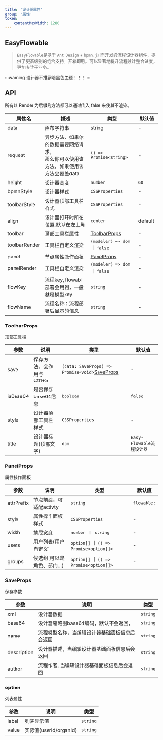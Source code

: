 ```yaml
---
title: '设计器属性'
group: '属性'
token:
    contentMaxWidth: 1280
---
```


## EasyFlowable
> `EasyFlowable`是基于 `Ant Design` + `bpmn.js` 而开发的流程设计器组件，提供了更高级别的组合支持，开箱即用。可以显著地提升流程设计整合进度，更加专注于业务。

:::warning
设计器不推荐暗黑色主题！！！
:::

## API
<Badge type="warning">所有以 Render 为后缀的方法都可以通过传入 false 来使其不渲染。</Badge>

| 属性名           |               描述               |    类型    |         默认值              |
|---------------|---------------------------------|------------|-----------------------------|
| data          | 画布字符串 | string | - |
| request       | 异步方法，如果你的数据需要网络请求，<br>那么你可以使用该方法，如果使用该方法会覆盖data | `() => Promise<string>` | - |
| height        | 设计器高度 | `number` | `60` |
| bpmnStyle     | 设计器样式 | `CSSProperties` | - |
| toolbarStyle  | 设计器顶部工具栏样式 | `CSSProperties` | - |
| align         | 设计器打开时所在位置,默认在左上角 | `center` | default&nbsp; |
| toolbar       | 顶部工具栏属性 | [ToolbarProps](#ToolbarProps) | - |
| toolbarRender | 工具栏自定义渲染 | `(modeler) => dom` 丨 `false` | - |
| panel         | 节点属性操作面板 | [PanelProps](#PanelProps) | - |
| panelRender   | 工具栏自定义渲染 | `(modeler) => dom` 丨 `false` | - |
| flowKey       | 流程key, flowabl部署会用到，一般就是模型key | `string` | - |
| flowName      | 流程名称：流程部署后显示的信息 | `string` | - |

### ToolbarProps
<Badge type="warning">顶部工具栏</Badge>

| 参数       |               说明               |    类型    |         默认值              |
|----------|---------------------------------|------------|-----------------------------|
| save     | 保存方法，会作用与Ctrl+S | `(data: SaveProps) => Promise<void>`[SaveProps](#SaveProps) | - |
| isBase64 | 是否保存base64信息 | `boolean` | `false` |
| style    | 设计器顶部工具栏样式 | `CSSProperties` | - |
| title    | 设计器标题(顶部文字) | `dom` | `Easy-Flowable流程设计器` |

### PanelProps
<Badge type="warning">属性操作面板</Badge>

| 参数          | 说明               |    类型    |         默认值              |
|-------------|------------------|------------|-----------------------------|
| attrPrefix  | 节点前缀，可适配activty  | `string` | `flowable:` |
| style       | 属性操作面板样式         | `CSSProperties` | - |
| width       | 抽屉宽度             | `number 丨 string` | - |
| users       | 用户列表(用户自定义)      | `option[]` 丨 `() => Promise<option[]>` | - |
| groups      | 候选组(可以是角色、部门...) | `option[]` 丨 `() => Promise<option[]>` | - |

### SaveProps
<Badge type="warning">保存参数</Badge>

| 参数          |               说明               |    类型    |
|-------------|---------------------------------|------------|
| xml         | 设计器数据 | `string` |
| base64      | 设计器缩略图base64编码，默认不会返回， | `string` |
| name        | 流程模型名称，当编辑设计器基础面板信息后会返回 | `string` |
| description | 设计器描述，当编辑设计器基础面板信息后会返回 | `string` |
| author      | 流程作者, 当编辑设计器基础面板信息后会返回 | `string` |

### option
<Badge type="warning">列表属性</Badge>
 
|            参数          | 说明                  |    类型    |
|-------------------------|---------------------|------------|
| label | 列表显示值               | `string` |
| value | 实际值(userId/organId) | `string` |
